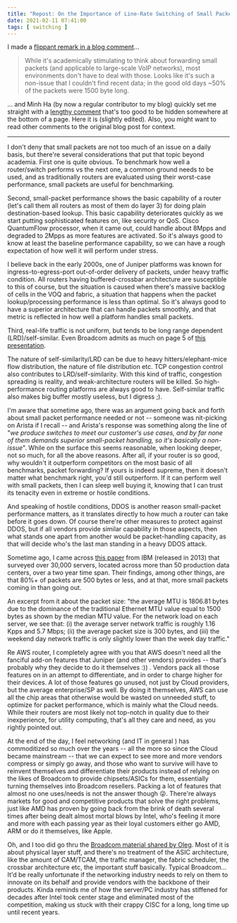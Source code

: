 ```yaml
---
title: "Repost: On the Importance of Line-Rate Switching of Small Packets"
date: 2021-02-11 07:41:00
tags: [ switching ]
---
```

I made a [flippant remark in a blog comment](/2021/01/worth-reading-7050qx-table-sizes/#374)...

> While it's academically stimulating to think about forwarding small packets (and applicable to large-scale VoIP networks), most environments don't have to deal with those. Looks like it's such a non-issue that I couldn't find recent data; in the good old days ~50% of the packets were 1500 byte long.

... and Minh Ha (by now a regular contributor to my blog) quickly set me straight with a [lengthy comment](/2021/01/worth-reading-7050qx-table-sizes/#376) that's too good to be hidden somewhere at the bottom of a page. Here it is (slightly edited). Also, you might want to read other comments to the original blog post for context.
<!--more-->
---

I don't deny that small packets are not too much of an issue on a daily basis, but there're several considerations that put that topic beyond academia. First one is quite obvious. To benchmark how well a router/switch performs vs the next one, a common ground needs to be used, and as traditionally routers are evaluated using their worst-case performance, small packets are useful for benchmarking.

Second, small-packet performance shows the basic capability of a router (let's call them all routers as most of them do layer 3) for doing plain destination-based lookup. This basic capability deteriorates quickly as we start putting sophisticated features on, like security or QoS. Cisco QuantumFlow processor, when it came out, could handle about 8Mpps and degraded to 2Mpps as more features are activated. So it's always good to know at least the baseline performance capability, so we can have a rough expectation of how well it will perform under stress. 

I believe back in the early 2000s, one of Juniper platforms was known for ingress-to-egress-port out-of-order delivery of packets, under heavy traffic condition. All routers having buffered-crossbar architecture are susceptible to this of course, but the situation is caused when there's massive backlog of cells in the VOQ and fabric, a situation that happens when the packet lookup/processing performance is less than optimal. So it's always good to have a superior architecture that can handle packets smoothly, and that metric is reflected in how well a platform handles small packets.

Third, real-life traffic is not uniform, but tends to be long range dependent (LRD)/self-similar. Even Broadcom admits as much on page 5 of [this presentation](https://grouper.ieee.org/groups/802/3/ad_hoc/ngepon/public/jan14/kramer_ngepon_02_0114.pdf).

The nature of self-similarity/LRD can be due to heavy hitters/elephant-mice flow distribution, the nature of file distribution etc. TCP congestion control also contributes to LRD/self-similarity. With this kind of traffic, congestion spreading is reality, and weak-architecture routers will be killed. So high-performance routing platforms are always good to have. Self-similar traffic also makes big buffer mostly useless, but I digress ;).

I'm aware that sometime ago, there was an argument going back and forth about small packet performance needed or not -- someone was nit-picking on Arista if I recall -- and Arista's response was something along the line of "*we produce switches to meet our customer's use cases, and by far none of them demands superior small-packet handling, so it's basically a non-issue*". While on the surface this seems reasonable, when looking deeper, not so much, for all the above reasons. After all, if your router is so good, why wouldn't it outperform competitors on the most basic of all benchmarks, packet forwarding? If yours is indeed supreme, then it doesn't matter what benchmark right, you'd still outperform. If it can perform well with small packets, then I can sleep well buying it, knowing that I can trust its tenacity even in extreme or hostile conditions.

And speaking of hostile conditions, DDOS is another reason small-packet performance matters, as it translates directly to how much a router can take before it goes down. Of course there're other measures to protect against DDOS, but if all vendors provide similar capability in those aspects, then what stands one apart from another would be packet-handling capacity, as that will decide who's the last man standing in a heavy DDOS attack.

Sometime ago, I came across [this paper](https://ieeexplore.ieee.org/stamp/stamp.jsp?tp=&arnumber=6550270) from IBM (released in 2013) that surveyed over 30,000 servers, located across more than 50 production data centers, over a two year time span. Their findings, among other things, are that 80%+ of packets are 500 bytes or less, and at that, more small packets coming in than going out.

An excerpt from it about the packet size: "the average MTU is 1806.81 bytes due to the dominance of the traditional Ethernet MTU value equal to 1500 bytes as shown by the median MTU value. For the network load on each server, we see that: (i) the average server network traffic is roughly 1.16 Kpps and 5.7 Mbps; (ii) the average packet size is 300 bytes, and (iii) the weekend day network traffic is only slightly lower than the week day traffic."

Re AWS router, I completely agree with you that AWS doesn't need all the fanciful add-on features that Juniper (and other vendors) provides -- that's probably why they decide to do it themselves :)) . Vendors pack all those features on in an attempt to differentiate, and in order to charge higher for their devices. A lot of those features go unused, not just by Cloud providers, but the average enterprise/SP as well. By doing it themselves, AWS can use all the chip areas that otherwise would be wasted on unneeded stuff, to optimize for packet performance, which is mainly what the Cloud needs. While their routers are most likely not top-notch in quality due to their inexperience, for utility computing, that's all they care and need, as you rightly pointed out.

At the end of the day, I feel networking (and IT in general ) has commoditized so much over the years -- all the more so since the Cloud became mainstream -- that we can expect to see more and more vendors compress or simply go away, and those who want to survive will have to reinvent themselves and differentiate their products instead of relying on the likes of Broadcom to provide chipsets/ASICs for them, essentially turning themselves into Broadcom resellers. Packing a lot of features that almost no one uses/needs is not the answer though 😜. There're always markets for good and competitive products that solve the right problems, just like AMD has proven by going back from the brink of death several times after being dealt almost mortal blows by Intel, who's feeling it more and more with each passing year as their loyal customers either go AMD, ARM or do it themselves, like Apple.

Oh, and I too did go thru the [Broadcom material shared by Oleg](https://www.broadcom.com/products/ethernet-connectivity/switching/strataxgs/bcm56780). Most of it is about physical layer stuff, and there's no treatment of the ASIC architecture, like the amount of CAM/TCAM, the traffic manager, the fabric scheduler, the crossbar architecture etc, the important stuff basically. Typical Broadcom... It'd be really unfortunate if the networking industry needs to rely on them to innovate on its behalf and provide vendors with the backbone of their products. Kinda reminds me of how the server/PC industry has stiffened for decades after Intel took center stage and eliminated most of the competition, making us stuck with their crappy CISC for a long, long time up until recent years.